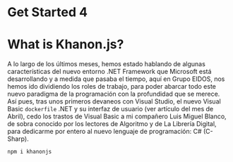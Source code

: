 # Get Started 4


# What is Khanon.js?

A lo largo de los últimos meses, hemos estado hablando de algunas características del nuevo entorno .NET Framework que Microsoft está desarrollando y a medida que pasaba el tiempo, aquí en Grupo EIDOS, nos hemos ido dividiendo los roles de trabajo, para poder abarcar todo este nuevo paradigma de la programación con la profundidad que se merece. Así pues, tras unos primeros devaneos con Visual Studio, el nuevo Visual Basic `dockerfile` .NET y su interfaz de usuario (ver artículo del mes de Abril), cedo los trastos de Visual Basic a mi compañero Luis Miguel Blanco, de sobra conocido por los lectores de Algoritmo y de La Librería Digital, para dedicarme por entero al nuevo lenguaje de programación: C# (C-Sharp).

`npm i khanonjs`

